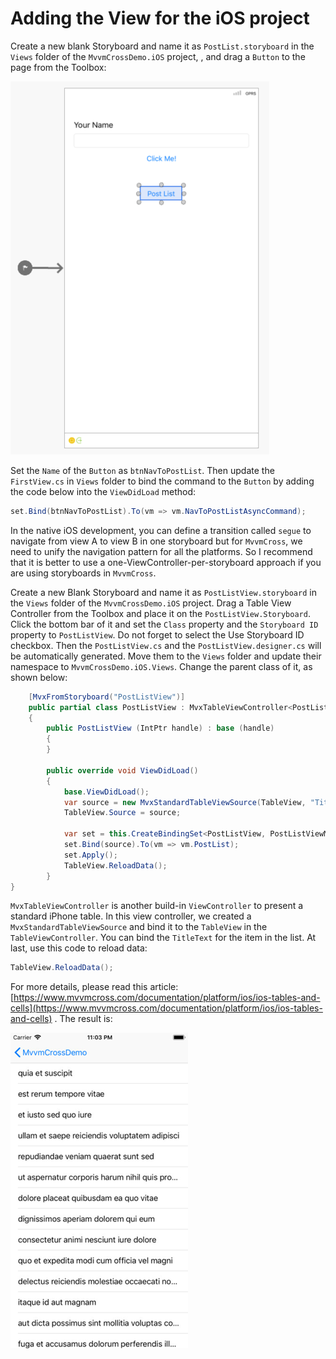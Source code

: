 # Adding the View for the iOS project

Create a new blank Storyboard and name it as `PostList.storyboard` in the `Views` folder of the `MvvmCrossDemo.iOS` project, , and drag a `Button` to the page from the Toolbox:

![](../../.gitbook/assets/image%20%2849%29.png)

Set the `Name` of the `Button` as `btnNavToPostList`. Then update the `FirstView.cs` in `Views` folder to bind the command to the `Button` by adding the code below into the `ViewDidLoad` method:

```csharp
set.Bind(btnNavToPostList).To(vm => vm.NavToPostListAsyncCommand);
```

In the native iOS development, you can define a transition called `segue` to navigate from view A to view B in one storyboard but for `MvvmCross`, we need to unify the navigation pattern for all the platforms. So I recommend that it is better to use a one-ViewController-per-storyboard approach if you are using storyboards in `MvvmCross`.

Create a new Blank Storyboard and name it as `PostListView.storyboard` in the `Views` folder of the `MvvmCrossDemo.iOS` project. Drag a Table View Controller from the Toolbox and place it on the `PostListView.Storyboard`. Click the bottom bar of it and set the `Class` property and the `Storyboard ID` property to `PostListView`. Do not forget to select the Use Storyboard ID checkbox. Then the `PostListView.cs` and the `PostListView.designer.cs` will be automatically generated. Move them to the `Views` folder and update their namespace to `MvvmCrossDemo.iOS.Views`. Change the parent class of it, as shown below:

```csharp
    [MvxFromStoryboard("PostListView")]
    public partial class PostListView : MvxTableViewController<PostListViewModel>
    {
        public PostListView (IntPtr handle) : base (handle)
        {
        }

        public override void ViewDidLoad()
        {
            base.ViewDidLoad();
            var source = new MvxStandardTableViewSource(TableView, "TitleText Title");
            TableView.Source = source;

            var set = this.CreateBindingSet<PostListView, PostListViewModel>();
            set.Bind(source).To(vm => vm.PostList);
            set.Apply();
            TableView.ReloadData();
        }
}

```

`MvxTableViewController` is another build-in `ViewController` to present a standard iPhone table. In this view controller, we created a `MvxStandardTableViewSource` and bind it to the `TableView` in the `TableViewController`. You can bind the `TitleText` for the item in the list. At last, use this code to reload data:

```csharp
TableView.ReloadData();
```

For more details, please read this article: [https://www.mvvmcross.com/documentation/platform/ios/ios-tables-and-cells](https://www.mvvmcross.com/documentation/platform/ios/ios-tables-and-cells) . The result is:

![](../../.gitbook/assets/image%20%2856%29.png)


